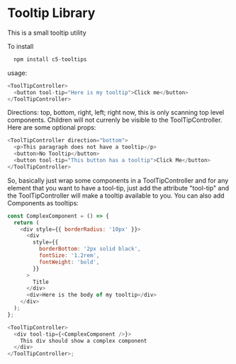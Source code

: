 # Tooltip Library

This is a small tooltip utility

To install

```js
  npm install c5-tooltips
```

usage:

```js
<ToolTipController>
  <button tool-tip="Here is my tooltip">Click me</button>
</ToolTipController>
```

Directions: top, bottom, right, left;
right now, this is only scanning top level components. Children will not currenly be visible to the
ToolTipController. Here are some optional props:

```js
<ToolTipController direction="bottom">
  <p>This paragraph does not have a tooltip</p>
  <button>No Tooltip</button>
  <button tool-tip="This button has a tooltip">Click Me</button>
</ToolTipController>
```

So, basically just wrap some components in a ToolTipController and for any element
that you want to have a tool-tip, just add the attribute "tool-tip" and the ToolTipController
will make a tooltip available to you. You can also add Components as tooltips:

```js
const ComplexComponent = () => {
  return (
    <div style={{ borderRadius: '10px' }}>
      <div
        style={{
          borderBottom: '2px solid black',
          fontSize: '1.2rem',
          fontWeight: 'bold',
        }}
      >
        Title
      </div>
      <div>Here is the body of my tooltip</div>
    </div>
  );
};

<ToolTipController>
  <div tool-tip={<ComplexComponent />}>
    This div should show a complex component
  </div>
</ToolTipController>;
```
